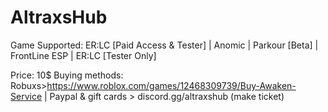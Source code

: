 # AltraxsHub
Game Supported: ER:LC [Paid Access & Tester] | Anomic | Parkour [Beta] | FrontLine ESP | ER:LC [Tester Only]


Price: 10$
Buying methods: Robuxs>https://www.roblox.com/games/12468309739/Buy-Awaken-Service | Paypal & gift cards > discord.gg/altraxshub (make ticket)
